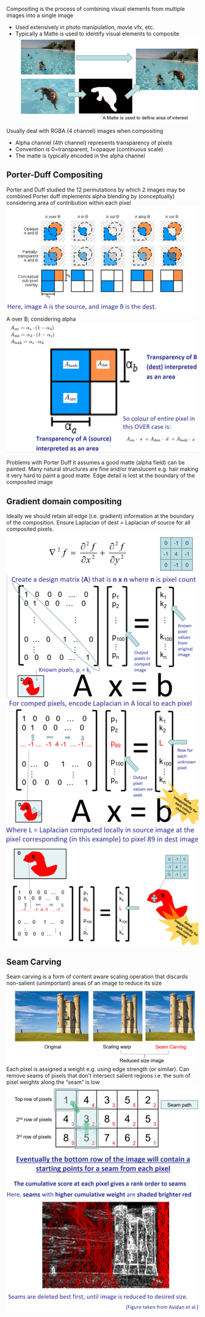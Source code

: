 Compositing is the process of combining visual elements from multiple images into a single image
* Used extensively in photo manipulation, movie vfx, etc.
* Typically a Matte is used to identify visual elements to composite
![](images\composite.png)

Usually deal with RGBA (4 channel) images when compositing
* Alpha channel (4th channel) represents transparency of pixels
* Convention is 0=transparent, 1=opaque  (continuous scale)
* The matte is typically encoded in the alpha channel
## Porter-Duff Compositing
Porter and Duff studied the 12 permutations by which 2 images may be combined 
Porter duff implements alpha blending by (conceptually) considering area of contribution within each pixel
![](images\pd_compositing.png)
A over B; considering alpha
![](images\pd_compositing1.png)

Problems with Porter Duff
it assumes a good matte (alpha field) can be painted.
Many natural structures are fine and/or translucent e.g. hair making it very hard to paint a good matte.
Edge detail is lost at the boundary of the composited image


## Gradient domain compositing
Ideally we should retain all edge (i.e. gradient) information   at the boundary of the composition.
Ensure Laplacian of dest = Laplacian of source for all composited pixels.
![](images\laplacian1.png)
![](images\gradient_compositing.png)
![](images\gradient_compositing1.png)
![](images\gradient_compositing2.png)
## Seam Carving
Seam carving is a form of content aware scaling operation that discards non-salient (unimportant) areas of an image to reduce its size
![](images\seam_carving.png)
Each pixel is assigned a weight e.g. using edge strength (or similar).
Can remove seams of pixels that don’t intersect salient regions i.e. the sum of pixel weights along the “seam” is low
![](images\seam.png)
![](images\seam1.png)
